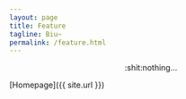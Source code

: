 ```yaml
---
layout: page
title: Feature
tagline: Biu~
permalink: /feature.html
---
```


<div style="text-align:center">:shit:nothing...</div>

[Homepage]({{ site.url }})
